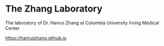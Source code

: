 # The Zhang Laboratory

The laboratory of Dr. Hanrui Zhang at Columbia University Irving Medical Center

https://hanruizhang.github.io

